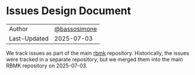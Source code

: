 # Issues Design Document

|              |                                                |
|--------------|------------------------------------------------|
| Author       | [@bassosimone](https://github.com/bassosimone) |
| Last-Updated | 2025-07-03                                     |

We track issues as part of the main [rbmk](https://github.com/rbmk-project/rbmk)
repository. Historically, the issues were tracked in a separate
repository, but we merged them into the main RBMK repository on 2025-07-03.
